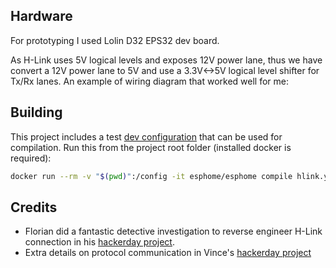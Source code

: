 ## Hardware

For prototyping I used Lolin D32 EPS32 dev board. 

As H-Link uses 5V logical levels and exposes 12V power lane, thus we have convert a 12V power lane to 5V and use a 3.3V<->5V logical level shifter for Tx/Rx lanes. An example of wiring diagram that worked well for me:

## Building 

This project includes a test [dev configuration](hlink.yml) that can be used for compilation.
Run this from the project root folder (installed docker is required):
```bash
docker run --rm -v "$(pwd)":/config -it esphome/esphome compile hlink.yml
```

## Credits

- Florian did a fantastic detective investigation to reverse engineer H-Link connection in his [hackerday project](https://hackaday.io/project/168959-let-me-control-you-hitachi-air-conditioner).
- Extra details on protocol communication in Vince's [hackerday project](https://hackaday.io/project/179797-hitachi-hvac-controler-for-homeassistant-esp8266)